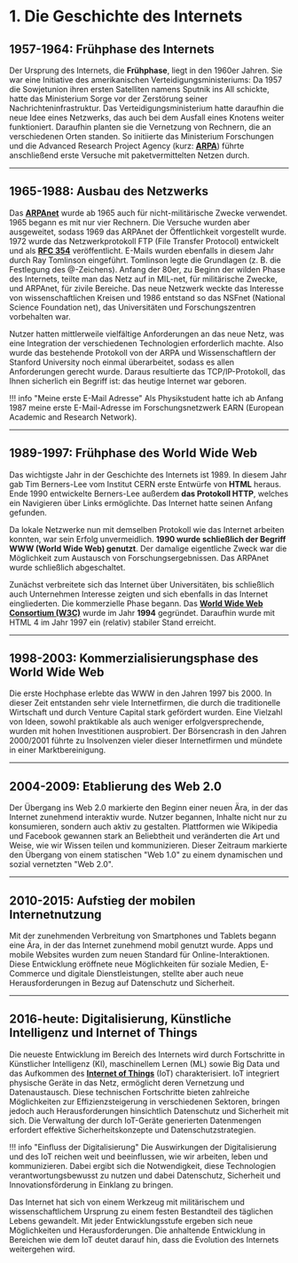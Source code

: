 # 1. Die Geschichte des Internets

## 1957-1964: Frühphase des Internets

Der Ursprung des Internets, die **Frühphase**, liegt in den 1960er Jahren. Sie war eine Initiative des amerikanischen Verteidigungsministeriums: Da 1957 die Sowjetunion ihren ersten Satelliten namens Sputnik ins All schickte, hatte das Ministerium Sorge vor der Zerstörung seiner Nachrichteninfrastruktur. Das Verteidigungsministerium hatte daraufhin die neue Idee eines Netzwerks, das auch bei dem Ausfall eines Knotens weiter funktioniert. Daraufhin planten sie die Vernetzung von Rechnern, die an verschiedenen Orten standen. So initiierte das Ministerium Forschungen und die Advanced Research Project Agency (kurz: **[ARPA](https://www.darpa.mil/about-us/timeline/arpanet)**) führte anschließend erste Versuche mit paketvermittelten Netzen durch.

---

## 1965-1988: Ausbau des Netzwerks

Das **[ARPAnet](https://www.internetsociety.org/internet/history-internet/brief-history-internet/)** wurde ab 1965 auch für nicht-militärische Zwecke verwendet. 1965 begann es mit nur vier Rechnern. Die Versuche wurden aber ausgeweitet, sodass 1969 das ARPAnet der Öffentlichkeit vorgestellt wurde. 1972 wurde das Netzwerkprotokoll FTP (File Transfer Protocol) entwickelt und als **[RFC 354](https://tools.ietf.org/html/rfc354)** veröffentlicht. E-Mails wurden ebenfalls in diesem Jahr durch Ray Tomlinson eingeführt. Tomlinson legte die Grundlagen (z. B. die Festlegung des @-Zeichens). Anfang der 80er, zu Beginn der wilden Phase des Internets, teilte man das Netz auf in MIL-net, für militärische Zwecke, und ARPAnet, für zivile Bereiche. Das neue Netzwerk weckte das Interesse von wissenschaftlichen Kreisen und 1986 entstand so das NSFnet (National Science Foundation net), das Universitäten und Forschungszentren vorbehalten war.

Nutzer hatten mittlerweile vielfältige Anforderungen an das neue Netz, was eine Integration der verschiedenen Technologien erforderlich machte. Also wurde das bestehende Protokoll von der ARPA und Wissenschaftlern der Stanford University noch einmal überarbeitet, sodass es allen Anforderungen gerecht wurde. Daraus resultierte das TCP/IP-Protokoll, das Ihnen sicherlich ein Begriff ist: das heutige Internet war geboren.

!!! info "Meine erste E-Mail Adresse"
    Als Physikstudent hatte ich ab Anfang 1987 meine erste E-Mail-Adresse im Forschungsnetzwerk EARN (European Academic and Research Network).

---

## 1989-1997: Frühphase des World Wide Web

Das wichtigste Jahr in der Geschichte des Internets ist 1989. In diesem Jahr gab Tim Berners-Lee vom Institut CERN erste Entwürfe von **HTML** heraus. Ende 1990 entwickelte Berners-Lee außerdem **das Protokoll HTTP**, welches ein Navigieren über Links ermöglichte. Das Internet hatte seinen Anfang gefunden.

Da lokale Netzwerke nun mit demselben Protokoll wie das Internet arbeiten konnten, war sein Erfolg unvermeidlich. **1990 wurde schließlich der Begriff WWW (World Wide Web) genutzt**. Der damalige eigentliche Zweck war die Möglichkeit zum Austausch von Forschungsergebnissen. Das ARPAnet wurde schließlich abgeschaltet.

Zunächst verbreitete sich das Internet über Universitäten, bis schließlich auch Unternehmen Interesse zeigten und sich ebenfalls in das Internet eingliederten. Die kommerzielle Phase begann. Das **[World Wide Web Consortium (W3C)](https://www.w3.org/)** wurde im Jahr **1994** gegründet. Daraufhin wurde mit HTML 4 im Jahr 1997 ein (relativ) stabiler Stand erreicht.

---

## 1998-2003: Kommerzialisierungsphase des World Wide Web

Die erste Hochphase erlebte das WWW in den Jahren 1997 bis 2000. In dieser Zeit entstanden sehr viele Internetfirmen, die durch die traditionelle Wirtschaft und durch Venture Capital stark gefördert wurden. Eine Vielzahl von Ideen, sowohl praktikable als auch weniger erfolgversprechende, wurden mit hohen Investitionen ausprobiert. Der Börsencrash in den Jahren 2000/2001 führte zu Insolvenzen vieler dieser Internetfirmen und mündete in einer Marktbereinigung.

---

## 2004-2009: Etablierung des Web 2.0

Der Übergang ins Web 2.0 markierte den Beginn einer neuen Ära, in der das Internet zunehmend interaktiv wurde. Nutzer begannen, Inhalte nicht nur zu konsumieren, sondern auch aktiv zu gestalten. Plattformen wie Wikipedia und Facebook gewannen stark an Beliebtheit und veränderten die Art und Weise, wie wir Wissen teilen und kommunizieren. Dieser Zeitraum markierte den Übergang von einem statischen "Web 1.0" zu einem dynamischen und sozial vernetzten "Web 2.0".

---

## 2010-2015: Aufstieg der mobilen Internetnutzung

Mit der zunehmenden Verbreitung von Smartphones und Tablets begann eine Ära, in der das Internet zunehmend mobil genutzt wurde. Apps und mobile Websites wurden zum neuen Standard für Online-Interaktionen. Diese Entwicklung eröffnete neue Möglichkeiten für soziale Medien, E-Commerce und digitale Dienstleistungen, stellte aber auch neue Herausforderungen in Bezug auf Datenschutz und Sicherheit.

---

## 2016-heute: Digitalisierung, Künstliche Intelligenz und Internet of Things

Die neueste Entwicklung im Bereich des Internets wird durch Fortschritte in Künstlicher Intelligenz (KI), maschinellem Lernen (ML) sowie Big Data und das Aufkommen des **[Internet of Things](https://de.wikipedia.org/wiki/Internet_der_Dinge)** (IoT) charakterisiert. IoT integriert physische Geräte in das Netz, ermöglicht deren Vernetzung und Datenaustausch. Diese technischen Fortschritte bieten zahlreiche Möglichkeiten zur Effizienzsteigerung in verschiedenen Sektoren, bringen jedoch auch Herausforderungen hinsichtlich Datenschutz und Sicherheit mit sich. Die Verwaltung der durch IoT-Geräte generierten Datenmengen erfordert effektive Sicherheitskonzepte und Datenschutzstrategien.

!!! info "Einfluss der Digitalisierung"
    Die Auswirkungen der Digitalisierung und des IoT reichen weit und beeinflussen, wie wir arbeiten, leben und kommunizieren. Dabei ergibt sich die Notwendigkeit, diese Technologien verantwortungsbewusst zu nutzen und dabei Datenschutz, Sicherheit und Innovationsförderung in Einklang zu bringen.

Das Internet hat sich von einem Werkzeug mit militärischem und wissenschaftlichem Ursprung zu einem festen Bestandteil des täglichen Lebens gewandelt. Mit jeder Entwicklungsstufe ergeben sich neue Möglichkeiten und Herausforderungen. Die anhaltende Entwicklung in Bereichen wie dem IoT deutet darauf hin, dass die Evolution des Internets weitergehen wird.
